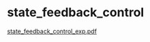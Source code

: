 # state_feedback_control
[state_feedback_control_exp.pdf](https://github.com/user-attachments/files/20063151/state_feedback_control_exp.pdf)
